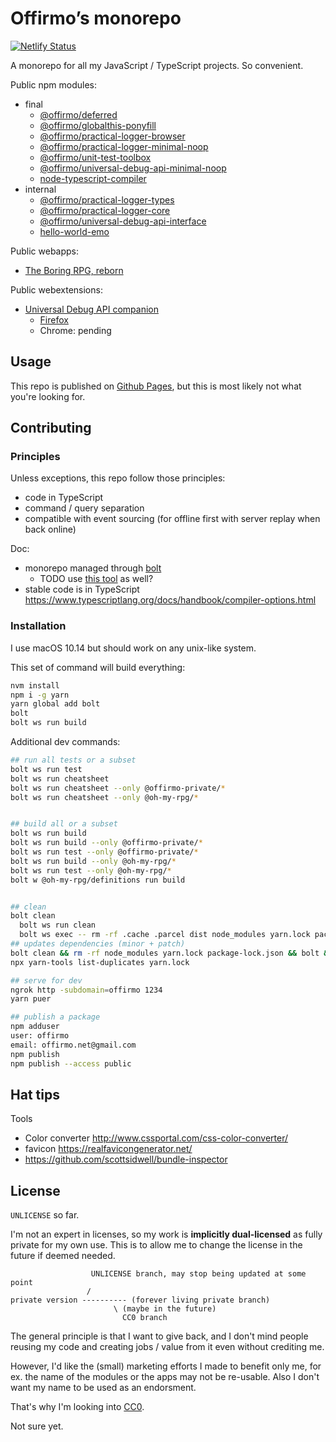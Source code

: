 # Offirmo’s monorepo

[![Netlify Status](https://api.netlify.com/api/v1/badges/25734112-d205-4789-ad2f-bfcdf8d65252/deploy-status)](https://app.netlify.com/sites/offirmo-monorepo/deploys)

A monorepo for all my JavaScript / TypeScript projects. So convenient.

Public npm modules:
* final
	* [@offirmo/deferred](https://www.npmjs.com/package/@offirmo/deferred)
	* [@offirmo/globalthis-ponyfill](https://www.npmjs.com/package/@offirmo/globalthis-ponyfill)
	* [@offirmo/practical-logger-browser](https://www.npmjs.com/package/@offirmo/practical-logger-browser)
	* [@offirmo/practical-logger-minimal-noop](https://www.npmjs.com/package/@offirmo/practical-logger-minimal-noop)
	* [@offirmo/unit-test-toolbox](https://www.npmjs.com/package/@offirmo/unit-test-toolbox)
	* [@offirmo/universal-debug-api-minimal-noop](https://www.npmjs.com/package/@offirmo/universal-debug-api-minimal-noop)
	* [node-typescript-compiler](https://www.npmjs.com/package/node-typescript-compiler)
* internal
	* [@offirmo/practical-logger-types](https://www.npmjs.com/package/@offirmo/practical-logger-types)
	* [@offirmo/practical-logger-core](https://www.npmjs.com/package/@offirmo/practical-logger-core)
	* [@offirmo/universal-debug-api-interface](https://www.npmjs.com/package/@offirmo/universal-debug-api-interface)
	* [hello-world-emo](https://www.npmjs.com/package/hello-world-emo)


Public webapps:
* [The Boring RPG, reborn](https://www.online-adventur.es/apps/the-boring-rpg/)

Public webextensions:
* [Universal Debug API companion](4-incubator/universal-debug-api-companion-webextension/README.md)
  * [Firefox](https://addons.mozilla.org/en-US/firefox/addon/universal-debug-api-companion/)
  * Chrome: pending


## Usage

This repo is published on [Github Pages](https://www.offirmo.net/offirmo-monorepo/), but this is most likely not what you're looking for.


## Contributing

### Principles
Unless exceptions, this repo follow those principles:
- code in TypeScript
- command / query separation
- compatible with event sourcing (for offline first with server replay when back online)

Doc:
* monorepo managed through [bolt](https://github.com/boltpkg/bolt)
  * TODO use [this tool](https://www.npmjs.com/package/@atlaskit/build-releases) as well?
* stable code is in TypeScript https://www.typescriptlang.org/docs/handbook/compiler-options.html

### Installation
I use macOS 10.14 but should work on any unix-like system.

This set of command will build everything:
```bash
nvm install
npm i -g yarn
yarn global add bolt
bolt
bolt ws run build
```

Additional dev commands:
```bash
## run all tests or a subset
bolt ws run test
bolt ws run cheatsheet
bolt ws run cheatsheet --only @offirmo-private/*
bolt ws run cheatsheet --only @oh-my-rpg/*


## build all or a subset
bolt ws run build
bolt ws run build --only @offirmo-private/*
bolt ws run test --only @offirmo-private/*
bolt ws run build --only @oh-my-rpg/*
bolt ws run test --only @oh-my-rpg/*
bolt w @oh-my-rpg/definitions run build


## clean
bolt clean
  bolt ws run clean
  bolt ws exec -- rm -rf .cache .parcel dist node_modules yarn.lock package-lock.json yarn-error.log
## updates dependencies (minor + patch)
bolt clean && rm -rf node_modules yarn.lock package-lock.json && bolt && yarn outdated     && bolt build
npx yarn-tools list-duplicates yarn.lock

## serve for dev
ngrok http -subdomain=offirmo 1234
yarn puer

## publish a package
npm adduser
user: offirmo
email: offirmo.net@gmail.com
npm publish
npm publish --access public
```


## Hat tips

Tools
- Color converter http://www.cssportal.com/css-color-converter/
- favicon https://realfavicongenerator.net/
- https://github.com/scottsidwell/bundle-inspector

## License

`UNLICENSE` so far.

I'm not an expert in licenses, so my work is **implicitly dual-licensed** as fully private for my own use.
This is to allow me to change the license in the future if deemed needed.
```
                  UNLICENSE branch, may stop being updated at some point
                 /
private version ---------- (forever living private branch)
                       \ (maybe in the future)
                         CC0 branch
```
The general principle is that I want to give back,
and I don't mind people reusing my code and creating jobs / value from it even without crediting me.

However, I'd like the (small) marketing efforts I made to benefit only me,
for ex. the name of the modules or the apps may not be re-usable.
Also I don't want my name to be used as an endorsment.

That's why I'm looking into [CC0](https://creativecommons.org/publicdomain/zero/1.0/).

Not sure yet.
